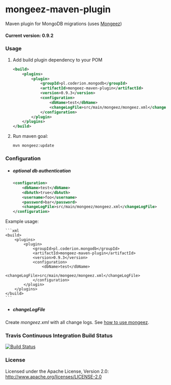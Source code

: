# mongeez-maven-plugin
Maven plugin for MongoDB migrations (uses [Mongeez](https://github.com/mongeez/mongeez))

#### Current version: 0.9.2

### Usage

1. Add build plugin dependency to your POM

    ```xml
    <build>
        <plugins>
            <plugin>
                <groupId>pl.coderion.mongodb</groupId>
                <artifactId>mongeez-maven-plugin</artifactId>
                <version>0.9.3</version>
                <configuration>
                    <dbName>test</dbName>
                    <changeLogFile>src/main/mongeez/mongeez.xml</changeLogFile>
                </configuration>
            </plugin>
        </plugins>
    </build>
    ```

2. Run maven goal:

    ```
    mvn mongeez:update
    ```


### Configuration

* ##### optional db authentication

    ```xml
    <configuration>
        <dbName>test</dbName>
        <dbAuth>true</dbAuth>
        <username>foo</username>
        <password>bar</password>
        <changeLogFile>src/main/mongeez/mongeez.xml</changeLogFile>
    </configuration>
    ```

Example usage:

    ```xml
    <build>
        <plugins>
            <plugin>
                <groupId>pl.coderion.mongodb</groupId>
                <artifactId>mongeez-maven-plugin</artifactId>
                <version>0.9.3</version>
                <configuration>
                    <dbName>test</dbName>
                    <changeLogFile>src/main/mongeez/mongeez.xml</changeLogFile>
                </configuration>
            </plugin>
        </plugins>
    </build>
    ```

* ##### changeLogFile

Create _mongeez.xml_ with all change logs. See [how to use mongeez](https://github.com/mongeez/mongeez/wiki/How-to-use-mongeez).

### Travis Continuous Integration Build Status

[![Build Status](https://travis-ci.org/coderion/mongeez-maven-plugin.svg?branch=master)](https://travis-ci.org/coderion/mongeez-maven-plugin)

### License
Licensed under the Apache License, Version 2.0: http://www.apache.org/licenses/LICENSE-2.0